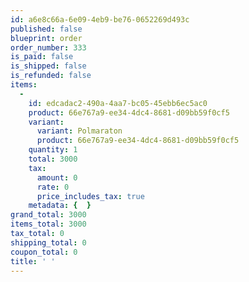 ```yaml
---
id: a6e8c66a-6e09-4eb9-be76-0652269d493c
published: false
blueprint: order
order_number: 333
is_paid: false
is_shipped: false
is_refunded: false
items:
  -
    id: edcadac2-490a-4aa7-bc05-45ebb6ec5ac0
    product: 66e767a9-ee34-4dc4-8681-d09bb59f0cf5
    variant:
      variant: Polmaraton
      product: 66e767a9-ee34-4dc4-8681-d09bb59f0cf5
    quantity: 1
    total: 3000
    tax:
      amount: 0
      rate: 0
      price_includes_tax: true
    metadata: {  }
grand_total: 3000
items_total: 3000
tax_total: 0
shipping_total: 0
coupon_total: 0
title: ' '
---
```

